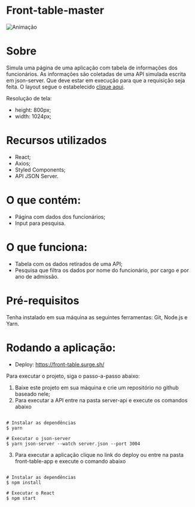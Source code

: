 # Front-table-master

![Animação](https://user-images.githubusercontent.com/79018513/140418973-9411c088-d974-467b-97f0-9cc682d0bc6e.gif)


# Sobre
Simula uma página de uma aplicação com tabela de informações dos funcionários. 
As informações são coletadas de uma API simulada escrita em json-server. Que deve estar em execução para que a requisição seja feita. O layout segue o estabelecido [clique aqui](https://www.figma.com/file/y9qJNNAckFRL7LNoyNjpv8/Teste---Be-mobile?node-id=0%3A1). 

Resolução de tela:
- height: 800px;
- width: 1024px;


# Recursos utilizados
- React;
- Axios;
- Styled Components;
- API JSON Server.


# O que contém:
- Página com dados dos funcionários;
- Input para pesquisa.


# O que funciona:
- Tabela com os dados retirados de uma API;
- Pesquisa que filtra os dados por nome do funcionário, por cargo e por ano de admissão.


# Pré-requisitos
Tenha instalado em sua máquina as seguintes ferramentas: Git, Node.js e Yarn.


# Rodando a aplicação:
- Deploy: https://front-table.surge.sh/

Para executar o projeto, siga o passo-a-passo abaixo:

1. Baixe este projeto em sua máquina e crie um repositório no github baseado nele;
2. Para executar a API entre na pasta server-api e execute os comandos abaixo

```

# Instalar as dependências
$ yarn

# Executar o json-server
$ yarn json-server --watch server.json --port 3004

```


3. Para executar a aplicação clique no link do deploy ou entre na pasta front-table-app e execute o comando abaixo

```

# Instalar as dependências
$ npm install

# Executar o React
$ npm start

```